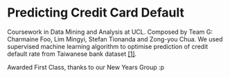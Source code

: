 # Predicting Credit Card Default

Coursework in Data Mining and Analysis at UCL. Composed by Team G: Charmaine Foo, Lim Mingyi, Stefan Tionanda and Zong-you Chua. We used supervised machine learning algorithm to optimise prediction of credit default rate from Taiwanese bank dataset [[1]](https://www.kaggle.com/uciml/default-of-credit-card-clients-dataset).

Awarded First Class, thanks to our New Years Group :p
